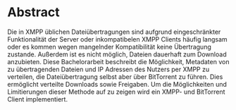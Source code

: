 # Abstract

Die in XMPP üblichen Dateiübertragungen sind aufgrund eingeschränkter Funktionalität der Server oder inkompatibelen XMPP Clients häufig langsam oder es kommen wegen mangelnder Kompatibilität keine Übertragung zustande. Außerdem ist es nicht möglich, Dateien dauerhaft zum Download anzubieten.
Diese Bachelorarbeit beschreibt die Möglichkeit, Metadaten von zu übertragenden Dateien und IP Adressen des Nutzers per XMPP zu verteilen, die Dateiübertragung selbst aber über BitTorrent zu führen.
Dies ermöglicht verteilte Downloads sowie Freigaben.
Um die Möglichkeiten und Limitierungen dieser Methode auf zu zeigen wird ein XMPP- und BitTorrent Client implementiert.


<!-- TODO: ergebnis mit rein
https://studi-lektor.de/tipps/bachelor-thesis/abstract-schreiben.html
-->
